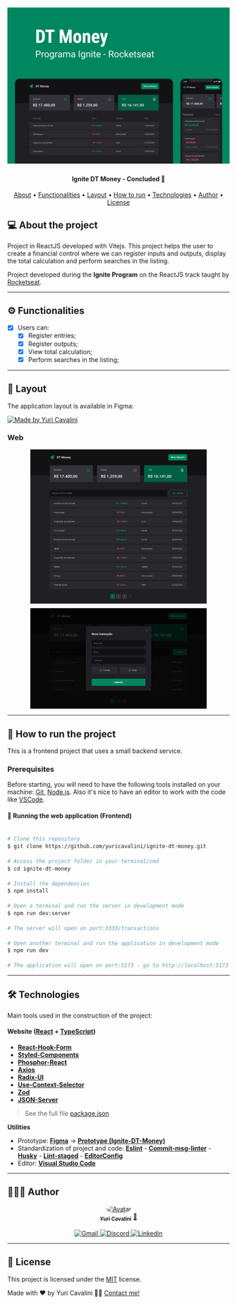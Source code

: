 <h1 align="center">
  <img alt="Ignite-dt-money-banner" title="Ignite-dt-money-banner" src="./assets/banner.png" />
</h1>

<h4 align="center">
  Ignite DT Money - Concluded 🚀
</h4>

<p align="center">
 <a href="#-about-the-project">About</a> •
 <a href="#-functionalities">Functionalities</a> •
 <a href="#-layout">Layout</a> •
 <a href="#-how-to-run-the-project">How to run</a> •
 <a href="#-technologies">Technologies</a> •
 <a href="#-author">Author</a> •
 <a href="#user-content--license">License</a>
</p>

## 💻 About the project

Project in ReactJS developed with Vitejs.
This project helps the user to create a financial control where we can register inputs and outputs, display the total calculation and perform searches in the listing.

Project developed during the **Ignite Program** on the ReactJS track taught by [Rocketseat](https://www.rocketseat.com.br/).

---

## ⚙️ Functionalities

- [x] Users can:
  - [x] Register entries;
  - [x] Register outputs;
  - [x] View total calculation;
  - [x] Perform searches in the listing;

---

## 🎨 Layout

The application layout is available in Figma:

<a href="https://www.figma.com/file/OuMHFChLor4rPotq2tvjEE/DT-Money-(Community)">
  <img alt="Made by Yuri Cavalini" src="https://img.shields.io/badge/Access%20layout-Figma-brightgreen" />
</a>

### Web

<div style="display: flex; flex-direction: column; align-items: center; justify-content: center; gap: 10px">
  <img alt="Ignite-dt-money-layout-1" title="Ignite-dt-money-layout-1" src="./assets/layout-1.png" width="400px" />

  <img alt="Ignite-dt-money-layout-2" title="Ignite-dt-money-layout-2" src="./assets/layout-2.png" width="400px" />
</div>

---

## 🚀 How to run the project

This is a frontend project that uses a small backend service.

### Prerequisites

Before starting, you will need to have the following tools installed on your machine:
[Git](https://git-scm.com), [Node.js](https://nodejs.org/en/).
Also it's nice to have an editor to work with the code like [VSCode](https://code.visualstudio.com/).

#### 🧭 Running the web application (Frontend)

```bash

# Clone this repository
$ git clone https://github.com/yuricavalini/ignite-dt-money.git

# Access the project folder in your terminal/cmd
$ cd ignite-dt-money

# Install the dependencies
$ npm install

# Open a terminal and run the server in development mode
$ npm run dev:server

# The server will open on port:3333/transactions

# Open another terminal and run the application in development mode
$ npm run dev

# The application will open on port:5173 - go to http://localhost:5173

```

---

## 🛠 Technologies

Main tools used in the construction of the project:

#### **Website**  ([React](https://reactjs.org/)  +  [TypeScript](https://www.typescriptlang.org/))

- **[React-Hook-Form](https://react-hook-form.com/)**
- **[Styled-Components](https://styled-components.com/)**
- **[Phosphor-React](https://github.com/phosphor-icons/react)**
- **[Axios](https://axios-http.com/)**
- **[Radix-UI](https://www.radix-ui.com/)**
- **[Use-Context-Selector](https://github.com/dai-shi/use-context-selector)**
- **[Zod](https://github.com/colinhacks/zod)**
- **[JSON-Server](https://github.com/typicode/json-server)**

> See the full file [package.json](https://github.com/yuricavalini/ignite-dt-money/blob/master/package.json)

**Utilities**

- Prototype:  **[Figma](https://www.figma.com/)**  →  **[Prototype (Ignite-DT-Money)](https://www.figma.com/file/OuMHFChLor4rPotq2tvjEE/DT-Money-(Community))**
- Standardization of project and code: **[Eslint](https://eslint.org/)** - **[Commit-msg-linter](https://github.com/legend80s/commit-msg-linter)** - **[Husky](https://typicode.github.io/husky/#/)** - **[Lint-staged](https://github.com/okonet/lint-staged)** - **[EditorConfig](https://editorconfig.org/)**
- Editor:  **[Visual Studio Code](https://code.visualstudio.com/)**

---

## 🧑🏻‍💻 Author

<div align="center">
  <a href="https://github.com/yuricavalini">
  <img style="border-radius: 50%;" src="https://github.com/yuricavalini.png" width="100px;" alt="Avatar"/>
  <br />
  <sub><b>Yuri Cavalini</b></sub></a> <a href="https://github.com/yuricavalini" title="Yuri Cavalini">🚀</a>
  <br />
  </a>
</div>
<br />
<div align="center">
  <a title="yuricavalini@gmail.com" href="mailto:yuricavalini@gmail.com?subject=Contact" target="_blank">
    <img src="https://img.shields.io/badge/-Gmail-%23333?style=for-the-badge&logo=gmail" alt="Gmail" />
  </a>
  <a href="https://discordapp.com/users/9585" target="_blank">
    <img src="https://img.shields.io/badge/Discord-7289DA?style=for-the-badge&logo=discord&logoColor=white" alt="Discord" />
  </a>
  <a href="https://linkedin.com/in/yuricavalini" target="_blank">
    <img src="https://img.shields.io/badge/-LinkedIn-%230077B5?style=for-the-badge&logo=linkedin" alt="Linkedin" />
  </a>
</div>

---

## 📝 License

This project is licensed under the [MIT](./LICENSE) license.

Made with ❤️ by Yuri Cavalini 👋🏻 [Contact me!](https://www.linkedin.com/in/yuricavalini/)
